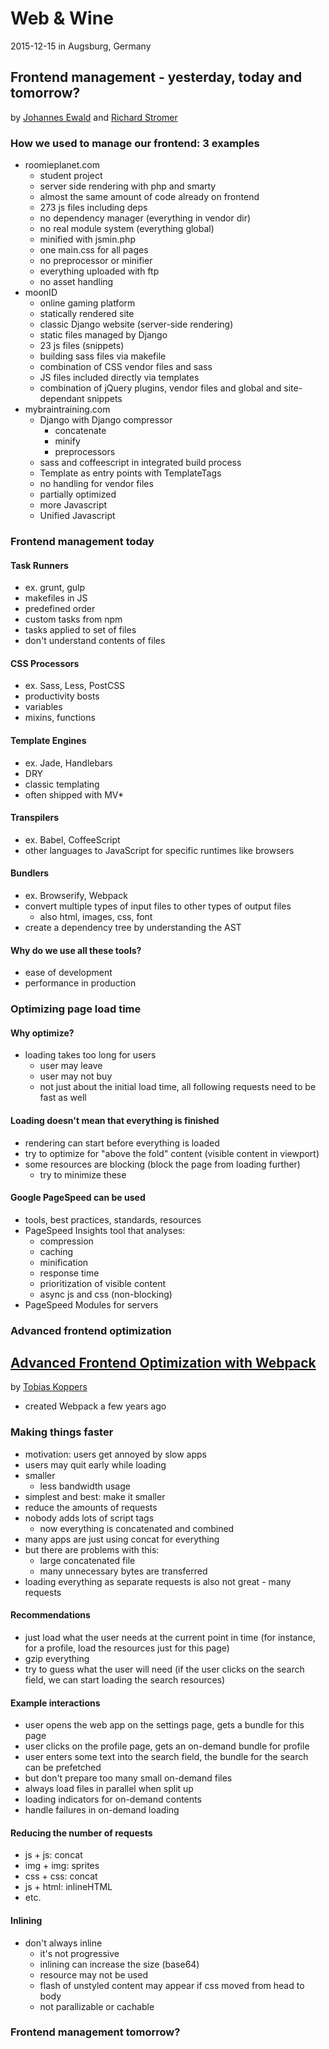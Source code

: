 # Web & Wine

2015-12-15 in Augsburg, Germany

## Frontend management - yesterday, today and tomorrow?

by [Johannes Ewald](https://twitter.com/jhnnns) and [Richard Stromer](https://twitter.com/noxannet)

### How we used to manage our frontend: 3 examples

- roomieplanet.com
  - student project
  - server side rendering with php and smarty
  - almost the same amount of code already on frontend
  - 273 js files including deps
  - no dependency manager (everything in vendor dir)
  - no real module system (everything global)
  - minified with jsmin.php
  - one main.css for all pages
  - no preprocessor or minifier
  - everything uploaded with ftp
  - no asset handling
- moonID
  - online gaming platform
  - statically rendered site
  - classic Django website (server-side rendering)
  - static files managed by Django
  - 23 js files (snippets)
  - building sass files via makefile
  - combination of CSS vendor files and sass
  - JS files included directly via templates
  - combination of jQuery plugins, vendor files and global and site-dependant snippets
- mybraintraining.com
  - Django with Django compressor
    - concatenate
    - minify
    - preprocessors
  - sass and coffeescript in integrated build process
  - Template as entry points with TemplateTags
  - no handling for vendor files
  - partially optimized
  - more Javascript
  - Unified Javascript

### Frontend management today

#### Task Runners

- ex. grunt, gulp
- makefiles in JS
- predefined order
- custom tasks from npm
- tasks applied to set of files
- don't understand contents of files

#### CSS Processors

- ex. Sass, Less, PostCSS
- productivity bosts
- variables
- mixins, functions

#### Template Engines

- ex. Jade, Handlebars
- DRY
- classic templating
- often shipped with MV*

#### Transpilers

- ex. Babel, CoffeeScript
- other languages to JavaScript for specific runtimes like browsers

#### Bundlers

- ex. Browserify, Webpack
- convert multiple types of input files to other types of output files
  - also html, images, css, font
- create a dependency tree by understanding the AST

#### Why do we use all these tools?

- ease of development
- performance in production

### Optimizing page load time

#### Why optimize?

- loading takes too long for users
  - user may leave
  - user may not buy
  - not just about the initial load time, all following requests need to be fast as well

#### Loading doesn't mean that everything is finished

- rendering can start before everything is loaded
- try to optimize for "above the fold" content (visible content in viewport)
- some resources are blocking (block the page from loading further)
  - try to minimize these

#### Google PageSpeed can be used

- tools, best practices, standards, resources
- PageSpeed Insights tool that analyses:
  - compression
  - caching
  - minification
  - response time
  - prioritization of visible content
  - async js and css (non-blocking)
- PageSpeed Modules for servers

### Advanced frontend optimization
## [Advanced Frontend Optimization with Webpack](https://sokra.github.io/slides/frontend-optimize)

by [Tobias Koppers](https://github.com/sokra)

- created Webpack a few years ago

### Making things faster

- motivation: users get annoyed by slow apps
- users may quit early while loading
- smaller
  - less bandwidth usage
- simplest and best: make it smaller
- reduce the amounts of requests
- nobody adds lots of script tags
  - now everything is concatenated and combined
- many apps are just using concat for everything
- but there are problems with this:
  - large concatenated file
  - many unnecessary bytes are transferred
- loading everything as separate requests is also not great - many requests

#### Recommendations

- just load what the user needs at the current point in time (for instance, for a profile, load the resources just for this page)
- gzip everything
- try to guess what the user will need (if the user clicks on the search field, we can start loading the search resources)

#### Example interactions

- user opens the web app on the settings page, gets a bundle for this page
- user clicks on the profile page, gets an on-demand bundle for profile
- user enters some text into the search field, the bundle for the search can be prefetched
- but don't prepare too many small on-demand files
- always load files in parallel when split up
- loading indicators for on-demand contents
- handle failures in on-demand loading

#### Reducing the number of requests

- js + js: concat
- img + img: sprites
- css + css: concat
- js + html: inlineHTML
- etc.

#### Inlining

- don't always inline
  - it's not progressive
  - inlining can increase the size (base64)
  - resource may not be used
  - flash of unstyled content may appear if css moved from head to body
  - not parallizable or cachable

### Frontend management tomorrow?
